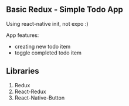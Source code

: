 ## Basic Redux - Simple Todo App

Using react-native init, not expo :)

App features:
- creating new todo item
- toggle completed todo item

## Libraries

1. Redux
2. React-Redux
3. React-Native-Button
